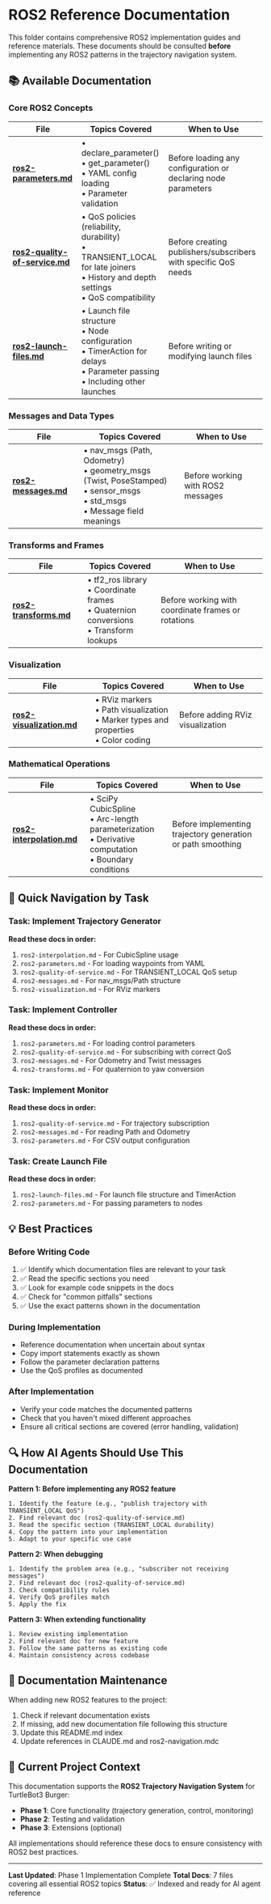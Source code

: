 # ROS2 Reference Documentation

This folder contains comprehensive ROS2 implementation guides and reference materials. These documents should be consulted **before** implementing any ROS2 patterns in the trajectory navigation system.

## 📚 Available Documentation

### Core ROS2 Concepts

| File | Topics Covered | When to Use |
|------|---------------|-------------|
| **[ros2-parameters.md](ros2-parameters.md)** | • declare_parameter()<br>• get_parameter()<br>• YAML config loading<br>• Parameter validation | Before loading any configuration or declaring node parameters |
| **[ros2-quality-of-service.md](ros2-quality-of-service.md)** | • QoS policies (reliability, durability)<br>• TRANSIENT_LOCAL for late joiners<br>• History and depth settings<br>• QoS compatibility | Before creating publishers/subscribers with specific QoS needs |
| **[ros2-launch-files.md](ros2-launch-files.md)** | • Launch file structure<br>• Node configuration<br>• TimerAction for delays<br>• Parameter passing<br>• Including other launches | Before writing or modifying launch files |

### Messages and Data Types

| File | Topics Covered | When to Use |
|------|---------------|-------------|
| **[ros2-messages.md](ros2-messages.md)** | • nav_msgs (Path, Odometry)<br>• geometry_msgs (Twist, PoseStamped)<br>• sensor_msgs<br>• std_msgs<br>• Message field meanings | Before working with ROS2 messages |

### Transforms and Frames

| File | Topics Covered | When to Use |
|------|---------------|-------------|
| **[ros2-transforms.md](ros2-transforms.md)** | • tf2_ros library<br>• Coordinate frames<br>• Quaternion conversions<br>• Transform lookups | Before working with coordinate frames or rotations |

### Visualization

| File | Topics Covered | When to Use |
|------|---------------|-------------|
| **[ros2-visualization.md](ros2-visualization.md)** | • RViz markers<br>• Path visualization<br>• Marker types and properties<br>• Color coding | Before adding RViz visualization |

### Mathematical Operations

| File | Topics Covered | When to Use |
|------|---------------|-------------|
| **[ros2-interpolation.md](ros2-interpolation.md)** | • SciPy CubicSpline<br>• Arc-length parameterization<br>• Derivative computation<br>• Boundary conditions | Before implementing trajectory generation or path smoothing |

## 🎯 Quick Navigation by Task

### Task: Implement Trajectory Generator
**Read these docs in order:**
1. `ros2-interpolation.md` - For CubicSpline usage
2. `ros2-parameters.md` - For loading waypoints from YAML
3. `ros2-quality-of-service.md` - For TRANSIENT_LOCAL QoS setup
4. `ros2-messages.md` - For nav_msgs/Path structure
5. `ros2-visualization.md` - For RViz markers

### Task: Implement Controller
**Read these docs in order:**
1. `ros2-parameters.md` - For loading control parameters
2. `ros2-quality-of-service.md` - For subscribing with correct QoS
3. `ros2-messages.md` - For Odometry and Twist messages
4. `ros2-transforms.md` - For quaternion to yaw conversion

### Task: Implement Monitor
**Read these docs in order:**
1. `ros2-quality-of-service.md` - For trajectory subscription
2. `ros2-messages.md` - For reading Path and Odometry
3. `ros2-parameters.md` - For CSV output configuration

### Task: Create Launch File
**Read these docs in order:**
1. `ros2-launch-files.md` - For launch file structure and TimerAction
2. `ros2-parameters.md` - For passing parameters to nodes

## 💡 Best Practices

### Before Writing Code
1. ✅ Identify which documentation files are relevant to your task
2. ✅ Read the specific sections you need
3. ✅ Look for example code snippets in the docs
4. ✅ Check for "common pitfalls" sections
5. ✅ Use the exact patterns shown in the documentation

### During Implementation
- Reference documentation when uncertain about syntax
- Copy import statements exactly as shown
- Follow the parameter declaration patterns
- Use the QoS profiles as documented

### After Implementation
- Verify your code matches the documented patterns
- Check that you haven't mixed different approaches
- Ensure all critical sections are covered (error handling, validation)

## 🔍 How AI Agents Should Use This Documentation

**Pattern 1: Before implementing any ROS2 feature**
```
1. Identify the feature (e.g., "publish trajectory with TRANSIENT_LOCAL QoS")
2. Find relevant doc (ros2-quality-of-service.md)
3. Read the specific section (TRANSIENT_LOCAL durability)
4. Copy the pattern into your implementation
5. Adapt to your specific use case
```

**Pattern 2: When debugging**
```
1. Identify the problem area (e.g., "subscriber not receiving messages")
2. Find relevant doc (ros2-quality-of-service.md)
3. Check compatibility rules
4. Verify QoS profiles match
5. Apply the fix
```

**Pattern 3: When extending functionality**
```
1. Review existing implementation
2. Find relevant doc for new feature
3. Follow the same patterns as existing code
4. Maintain consistency across codebase
```

## 📝 Documentation Maintenance

When adding new ROS2 features to the project:
1. Check if relevant documentation exists
2. If missing, add new documentation file following this structure
3. Update this README.md index
4. Update references in CLAUDE.md and ros2-navigation.mdc

## 🚀 Current Project Context

This documentation supports the **ROS2 Trajectory Navigation System** for TurtleBot3 Burger:
- **Phase 1**: Core functionality (trajectory generation, control, monitoring)
- **Phase 2**: Testing and validation
- **Phase 3**: Extensions (optional)

All implementations should reference these docs to ensure consistency with ROS2 best practices.

---

**Last Updated**: Phase 1 Implementation Complete
**Total Docs**: 7 files covering all essential ROS2 topics
**Status**: ✅ Indexed and ready for AI agent reference

